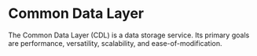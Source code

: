 # Common Data Layer

The Common Data Layer (CDL) is a data storage service. Its primary goals are performance, versatility, scalability, and ease-of-modification.
